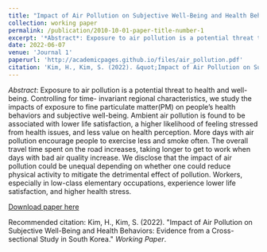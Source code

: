 ```yaml
---
title: "Impact of Air Pollution on Subjective Well-Being and Health Behaviors: Evidence from a Cross-sectional Study in South Korea"
collection: working paper
permalink: /publication/2010-10-01-paper-title-number-1
excerpt: '*Abstract*: Exposure to air pollution is a potential threat to health and well-being. Controlling for time- invariant regional characteristics, we study the impacts of exposure to fine particulate matter(PM) on people’s health behaviors and subjective well-being. Ambient air pollution is found to be associated with lower life satisfaction, a higher likelihood of feeling stressed from health issues, and less value on health perception. More days with air pollution encourage people to exercise less and smoke often. The overall travel time spent on the road increases, taking longer to get to work when days with bad air quality increase. We disclose that the impact of air pollution could be unequal depending on whether one could reduce physical activity to mitigate the detrimental effect of pollution. Workers, especially in low-class elementary occupations, experience lower life satisfaction, and higher health stress.'
date: 2022-06-07
venue: 'Journal 1'
paperurl: 'http://academicpages.github.io/files/air_pollution.pdf'
citation: 'Kim, H., Kim, S. (2022). &quot;Impact of Air Pollution on Subjective Well-Being and Health Behaviors: Evidence from a Cross-sectional Study in South Korea.&quot; <i>Working Paper</i>.'
---
```

*Abstract*: Exposure to air pollution is a potential threat to health and well-being. Controlling for time- invariant regional characteristics, we study the impacts of exposure to fine particulate matter(PM) on people’s health behaviors and subjective well-being. Ambient air pollution is found to be associated with lower life satisfaction, a higher likelihood of feeling stressed from health issues, and less value on health perception. More days with air pollution encourage people to exercise less and smoke often. The overall travel time spent on the road increases, taking longer to get to work when days with bad air quality increase. We disclose that the impact of air pollution could be unequal depending on whether one could reduce physical activity to mitigate the detrimental effect of pollution. Workers, especially in low-class elementary occupations, experience lower life satisfaction, and higher health stress.

[Download paper here](http://academicpages.github.io/files/air_pollution.pdf)

Recommended citation: Kim, H., Kim, S. (2022). &quot;Impact of Air Pollution on Subjective Well-Being and Health Behaviors: Evidence from a Cross-sectional Study in South Korea.&quot; <i>Working Paper</i>.